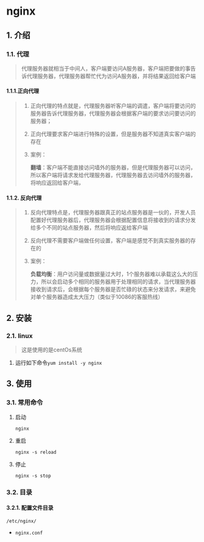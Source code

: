 # nginx

## 1. 介绍

### 1.1. 代理

> 代理服务器就相当于中间人，客户端要访问A服务器，客户端把要做的事告诉代理服务器，代理服务器帮忙代为访问A服务器，并将结果返回给客户端

#### 1.1.1.正向代理

> 1. 正向代理的特点就是，代理服务器听客户端的调遣，客户端将要访问的服务器告诉代理服务器，代理服务器会根据客户端的要求访问要访问的服务器；
>
> 2. 正向代理要求客户端进行特殊的设置，但是服务器不知道真实客户端的存在
>
> 3. 案例：
>
>    **翻墙**：客户端不能直接访问墙外的服务器，但是代理服务器可以访问，所以客户端将请求发给代理服务器，代理服务器去访问墙外的服务器，将响应返回给客户端，

#### 1.1.2. 反向代理

> 1. 反向代理特点是，代理服务器跟真正的站点服务器是一伙的，开发人员配置好代理服务器后，代理服务器会根据配置信息将接收到的请求分发给多个不同的站点服务器，然后将响应返给客户端
>
> 2. 反向代理不需要客户端做任何设置，客户端是感觉不到真实服务器的存在的
>
> 3. 案例：
>
>    **负载均衡**：用户访问量或数据量过大时，1个服务器难以承载这么大的压力，所以会启动多个相同的服务器用于处理相同的请求，当代理服务器接收到请求后，会根据每个服务器是否忙碌的状态来分发请求，来避免对单个服务器造成太大压力（类似于10086的客服热线）

## 2. 安装

### 2.1. linux

> 这是使用的是centOs系统

1. 运行如下命令`yum install -y nginx`

## 3. 使用

### 3.1. 常用命令

1. 启动

   `nginx`

2. 重启

   `nginx -s reload`

3. 停止

   `nginx -s stop`

### 3.2. 目录

#### 3.2.1. 配置文件目录

`/etc/nginx/`

+ `nginx.conf`

  

  



